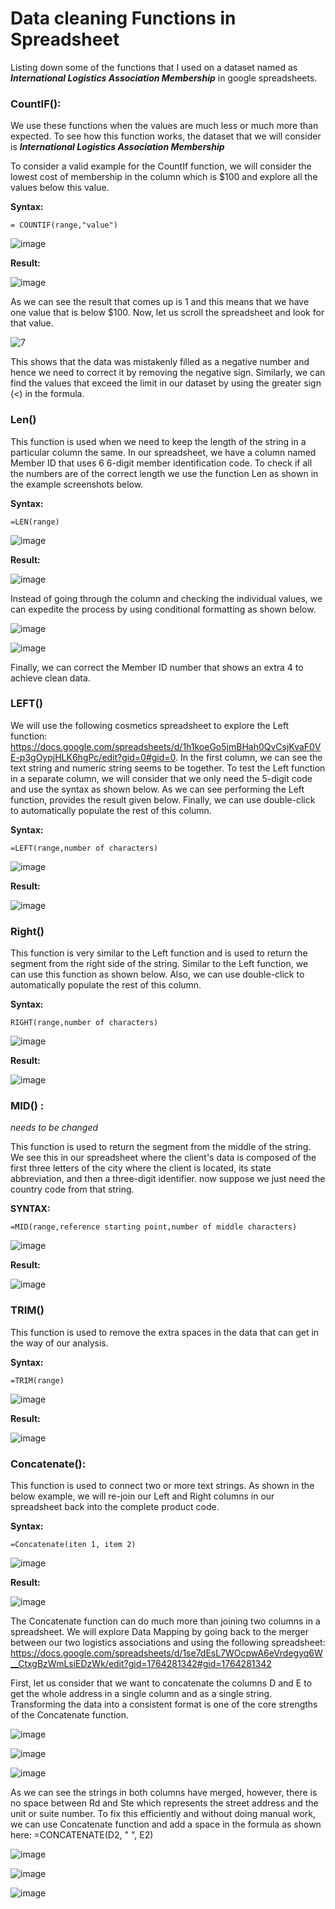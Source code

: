 # Data cleaning Functions in Spreadsheet

Listing down some of the functions that I used on a dataset named as ***International Logistics Association Membership*** in google spreadsheets.

### CountIF():

We use these functions when the values are much less or much more than expected. To see how this function works, the dataset that we will consider is ***International Logistics Association Membership***
 
To consider a valid example for the CountIf function, we will consider the lowest cost of membership in the column which is $100 and explore all the values below this value.

__Syntax:__ 

```
= COUNTIF(range,"value") 
```

![image](https://github.com/user-attachments/assets/192c61e9-02c2-4590-ad7b-145a48d36f04)

__Result:__

![image](https://github.com/user-attachments/assets/d400b99a-e244-43d4-a30d-0ede768def4f)

As we can see the result that comes up is 1 and this means that we have one value that is below $100. Now, let us scroll the spreadsheet and look for that value.

![7](https://github.com/user-attachments/assets/a77f4cd3-42e2-4ca9-8545-a712015cf04f)

This shows that the data was mistakenly filled as a negative number and hence we need to correct it by removing the negative sign. Similarly, we can find the values that exceed the limit in our dataset by using the greater sign (<) in the formula.

### Len()
This function is used when we need to keep the length of the string in a particular column the same. In our spreadsheet, we have a column named Member ID that uses 6 6-digit member identification code. To check if all the numbers are of the correct length we use the function Len as shown in the example screenshots below.

__Syntax:__

```
=LEN(range)
```

![image](https://github.com/user-attachments/assets/8c45eb17-6b5b-4eae-8a75-6d3276a1dce5)

__Result:__

![image](https://github.com/user-attachments/assets/f82fee73-1aad-4bea-affb-e3fd8511bad9)

Instead of going through the column and checking the individual values, we can expedite the process by using conditional formatting as shown below.

![image](https://github.com/user-attachments/assets/fe01482d-776b-4dab-bc9d-0424f023d0a0)

![image](https://github.com/user-attachments/assets/459615a4-4e11-4b08-8ca7-45b8f753ea32)

Finally, we can correct the Member ID number that shows an extra 4 to achieve clean data.

### LEFT()

We will use the following cosmetics spreadsheet to explore the Left function: https://docs.google.com/spreadsheets/d/1h1koeGo5jmBHah0QvCsjKvaF0VE-p3gOypjHLK6hgPc/edit?gid=0#gid=0. In the first column, we can see the text string and numeric string seems to be together. To test the Left function in a separate column, we will consider that we only need the 5-digit code and use the syntax as shown below. As we can see performing the Left function, provides the result given below. Finally, we can use double-click to automatically populate the rest of this column.

__Syntax:__

```
=LEFT(range,number of characters)
```
![image](https://github.com/user-attachments/assets/fbaae79c-e430-4894-8039-17fb747afc71)

__Result:__

![image](https://github.com/user-attachments/assets/f847d992-332b-4f8e-90b4-e62612f63190)

### Right()

This function is very similar to the Left function and is used to return the segment from the right side of the string. Similar to the Left function, we can use this function as shown below. Also, we can use double-click to automatically populate the rest of this column.

__Syntax:__
```
RIGHT(range,number of characters)
```
![image](https://github.com/user-attachments/assets/ea19d304-7952-49b7-a8ba-6b1f0b461972)

__Result:__

![image](https://github.com/user-attachments/assets/a8249200-8d73-44d5-bb7b-0af73ecbd362)

### MID() :
_needs to be changed_

This function is used to return the segment from the middle of the string. We see this in our spreadsheet where the client's data is composed of the first three letters of the city where the client is located, its state abbreviation, and then a three-digit identifier. now suppose we just need the country code from that string.

__SYNTAX:__
```
=MID(range,reference starting point,number of middle characters)
```
![image](https://github.com/user-attachments/assets/40385f17-551a-4e13-a8c6-3996b30731b3)

__Result:__

![image](https://github.com/user-attachments/assets/a94b49cd-f1e0-4281-af7e-70c59aa8e5c5)

### TRIM()

This function is used to remove the extra spaces in the data that can get in the way of our analysis.

__Syntax:__

```
=TRIM(range)
```
![image](https://github.com/user-attachments/assets/3f57396c-b021-4cb2-a5a4-3732f85ac237)

__Result:__

![image](https://github.com/user-attachments/assets/e9d2e03f-1720-4d35-9b9a-cb49d7261282)


### Concatenate():

This function is used to connect two or more text strings. As shown in the below example, we will re-join our Left and Right columns in our spreadsheet back into the complete product code.

__Syntax:__

```
=Concatenate(iten 1, item 2)
```
![image](https://github.com/user-attachments/assets/c925abec-ef16-493d-9a8e-16363eb1fa2e)

__Result:__

![image](https://github.com/user-attachments/assets/a109c13b-8b26-4e4b-8dae-c91171a82bf0)

The Concatenate function can do much more than joining two columns in a spreadsheet. We will explore Data Mapping by going back to the merger between our two logistics associations and using the following spreadsheet:
https://docs.google.com/spreadsheets/d/1se7dEsL7WOcpwA6eVrdegyq6W__CtxgBzWmLsiEDzWk/edit?gid=1764281342#gid=1764281342

First, let us consider that we want to concatenate the columns D and E to get the whole address in a single column and as a single string. Transforming the data into a consistent format is one of the core strengths of the Concatenate function.

![image](https://github.com/user-attachments/assets/b565768c-465c-471b-9caf-d9381a368ecd)

![image](https://github.com/user-attachments/assets/d12bb6f7-1c05-49bc-89cc-2d8780c3750d)

![image](https://github.com/user-attachments/assets/e22f4a35-3944-4784-a1e8-06b149afabf3)

As we can see the strings in both columns have merged, however, there is no space between Rd and Ste which represents the street address and the unit or suite number. To fix this efficiently and without doing manual work, we can use Concatenate function and add a space in the formula as shown here: =CONCATENATE(D2, " ", E2)

![image](https://github.com/user-attachments/assets/e24d0bd6-eb9f-4794-a9df-6f86ccf2771e)

![image](https://github.com/user-attachments/assets/a4d95039-36ba-499b-81a5-b94379c8bddb)

![image](https://github.com/user-attachments/assets/09e29967-be79-45f4-afe1-5c1043e8d21e)

